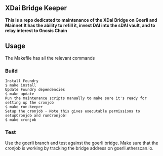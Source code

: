 ## XDai Bridge Keeper

**This is a repo dedicated to maintenance of the XDai Bridge on Goerli and Mainnet**
**It has the ability to refill it, invest DAI into the sDAI vault, and to relay interest to Gnosis Chain**

## Usage

The Makefile has all the relevant commands

### Build

```shell
Install Foundry
$ make install
Update Foundry dependencies 
$ make update
Run the maintenance scripts manually to make sure it's ready for setting up the cronjob
$ make run-keeper
Setup the cronjob - Note this gives executable permissions to setupCronjob and runCronjob!
$ make cronjob
```

### Test

Use the goerli branch and test against the goerli bridge. Make sure that the cronjob is working by tracking the bridge address on goerli.etherscan.io. 
